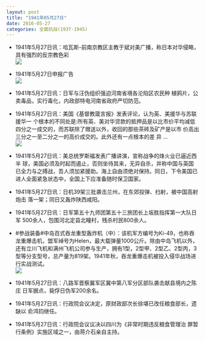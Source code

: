 ```yaml
---
layout: post
title: "1941年05月27日"
date: 2016-05-27
categories: 全面抗战(1937-1945)
---
```


<meta name="referrer" content="no-referrer" />

- 1941年5月27日讯：哈瓦斯-前南京教区主教于斌对美广播，称日本对华侵略，具有强烈的反宗教色彩 <br/><img src="https://ww1.sinaimg.cn/large/aca367d8jw1f4ac7tlw22j20ab07awfk.jpg" />

- 1941年5月27日申报广告 <br/><img src="https://ww2.sinaimg.cn/large/aca367d8jw1f4aai66avcj20l60hd0xn.jpg" />

- 1941年5月27日讯：日军与汪伪组织强迫河南省境各沦陷区农民种 植鸦片，公卖毒品，实行毒化，内政部特电河南省政府严切防范。 

- 1941年5月27日讯：美国《基督教箴言报》发表评论，认为英、美援华与苏联援华一 个根本的不同处是:所有英、美对华贷款的抵押品是以比市价平均减低 四分之一成交的，而苏联除了赠送以外，收回的那些茶砖及矿产是以市 价高出三分之一至二分之一的高价成交的。此外还有一点根本的差 异 ... <br/><img src="https://ww2.sinaimg.cn/large/aca367d8jw1f4a71631h5j20c80bx75u.jpg" />

- 1941年5月27日讯：美总统罗斯福发表广播讲演，宣称战争的烽火业已逼近西半 球，美国必须及时起而遏止，否则坐待其来，无异自杀，并称中国与英国 已全力与之搏战，吾人须加紧援助。海上自由须绝对保持。同日，下令美国已进人全面紧急状态中，全国上下应准备随时保卫国家。 

- 1941年5月27日讯：日机39架三批袭击兰州，在东郊投弹、扫射，被中国高射炮击 落一架；同日又轰炸陕西咸阳。 

- 1941年5月27日讯：日军第五十九师团第五十三旅团长上坂胜指挥第一大队日军 500余人，包围河北定县北疃村，残杀村民800余人。 

- #参战装备#中岛百式吞龙重型轰炸机（中）：该机军方编号为Ki-49，也称吞龙重爆击机，盟军绰号为Helen，最大载弹量1000公斤。除由中岛飞机以外，还有立川飞机和满州飞机公司参与生产，拥有1型，2型甲、2型乙、2型丙，3型等分支型号，总产量为819架。1941年秋，吞龙重爆击机被投入侵华战场进行实战测试。 <br/><img src="https://ww4.sinaimg.cn/large/aca367d8jw1f49potojb6j207b0edjss.jpg" />

- 1941年5月27日讯：八路军晋察冀军区冀中第八军分区部队袭击献县境内之陈庄 日军据点，毙俘日伪军200余名。 

- 1941年5月27日讯：行政院会议决定，原财政部次长徐堪已改任粮食部长，遗缺以 俞鸿钧继任。 

- 1941年5月27日讯：行政院会议议决以四川为《非常时期违反粮食管理治 罪暂行条例》实施区域之一，由蒋介石亲自主持。 


